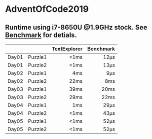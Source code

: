 # AdventOfCode2019

## Runtime using i7-8650U @1.9GHz stock. See [Benchmark](Benchmark.md) for detials.
|       |         | TextExplorer | Benchmark |
|-------|---------|-------------:|----------:|
| Day01 | Puzzle1 |         <1ms |      12µs |
| Day01 | Puzzle2 |         <1ms |      13µs |
| Day02 | Puzzle1 |          4ms |       9µs |
| Day02 | Puzzle2 |         22ms |       8ms |
| Day03 | Puzzle1 |         39ms |      20ms |
| Day03 | Puzzle2 |         29ms |      22ms |
| Day04 | Puzzle1 |          1ms |      29µs |
| Day04 | Puzzle2 |         <1ms |      43µs |
| Day05 | Puzzle1 |         <1ms |      52µs |
| Day05 | Puzzle2 |         <1ms |      52µs |
